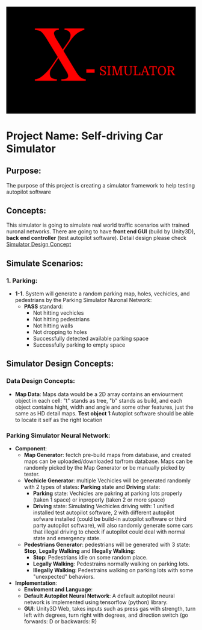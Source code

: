 
![X-Drive](./md_source/cover_img.png)
# **Project Name: Self-driving Car Simulator**

## **Purpose**:
   The purpose of this project is creating a simulator framework to help testing autopilot software

## **Concepts**:
   This simulator is going to simulate real world traffic scenarios with trained nuronal networks. There are going to have **front end GUI** (build by Unity3D), **back end controller** (test autopilot software). Detail design please check [Simulator Design Concept](#Simulator-Design-Concepts)

## **Simulate Scenarios**:
   ### 1. Parking:
   * **1-1.** System will generate a random parking map, holes, vechicles, and pedestrians by the Parking Simulator Nuronal Network:
     * **PASS** standard:
       * Not hitting vechicles
       * Not hitting pedestrians
       * Not hitting walls
       * Not dropping to holes
       * Successfully detected available parking space
       * Successfully parking to empty space

## **Simulator Design Concepts**:
   ### Data Design Concepts:
   * **Map Data**: Maps data would be a 2D array contains an enviourment object in each cell: "t" stands as tree, "b" stands as build, and each object contains hight, width and angle and some other features, just the same as HD detail maps. **Test object 1**:Autoplot software should be able to locate it self as the right location

   ### Parking Simulator Neural Network:
   * **Component**:
     * **Map Generator**: fectch pre-build maps from database, and created maps can be uploaded/downloaded to/from database. Maps can be randomly picked by the Map Generator or be manually picked by tester.
     * **Vechicle Generator**: multiple Vechicles will be generated randomly with 2 types of states: **Parking** state and **Driving** state:
       * **Parking** state: Vechicles are pakring at parking lots properly (taken 1 space) or inproperly (taken 2 or more space)
       * **Driving** state: Simulating Vechicles driving with: 1 unified installed test autopilot software, 2 with different autopilot sofware installed (could be build-in autopilot software or third party autopilot software), will also randomly generate some cars that illegal driving to check if autopilot could deal with normal state and emergency state.
     * **Pedestrians Generator**: pedestrians will be generated with 3 state: **Stop**, **Legally Walking** and **Illegally Walking**:
       * **Stop**: Pedestrians idle on some random place.
       * **Legally Walking**: Pedestrains normally walking on parking lots.
       * **Illegally Walking**: Pedestrains walking on parking lots with some "unexpected" behaviors.
   * **Implementation**:
     * **Enviroment and Language**: 
      * **Default Autopilot Neural Network**: A default autopilot neural network is implemented using tensorflow (python) library.
      * **GUI**: Unity3D Web, takes inputs such as press gas with strength, turn left with degrees, turn right with degrees, and direction switch (go forwards: D or backwards: R)